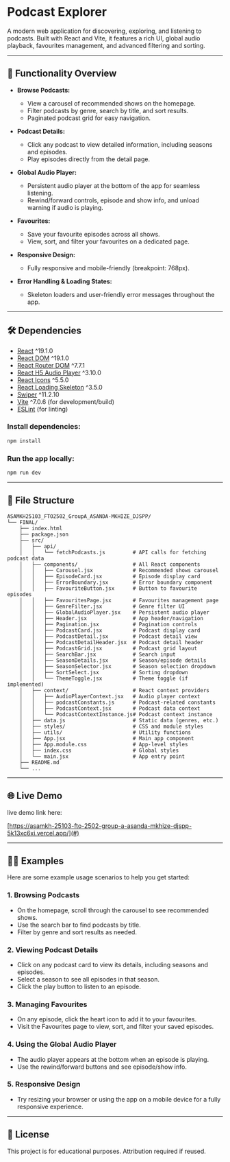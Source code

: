 # Podcast Explorer

A modern web application for discovering, exploring, and listening to podcasts. Built with React and Vite, it features a rich UI, global audio playback, favourites management, and advanced filtering and sorting.

---

## 🚀 Functionality Overview

- **Browse Podcasts:**
  - View a carousel of recommended shows on the homepage.
  - Filter podcasts by genre, search by title, and sort results.
  - Paginated podcast grid for easy navigation.

- **Podcast Details:**
  - Click any podcast to view detailed information, including seasons and episodes.
  - Play episodes directly from the detail page.

- **Global Audio Player:**
  - Persistent audio player at the bottom of the app for seamless listening.
  - Rewind/forward controls, episode and show info, and unload warning if audio is playing.

- **Favourites:**
  - Save your favourite episodes across all shows.
  - View, sort, and filter your favourites on a dedicated page.

- **Responsive Design:**
  - Fully responsive and mobile-friendly (breakpoint: 768px).

- **Error Handling & Loading States:**
  - Skeleton loaders and user-friendly error messages throughout the app.

---

## 🛠️ Dependencies

- [React](https://react.dev/) ^19.1.0
- [React DOM](https://react.dev/) ^19.1.0
- [React Router DOM](https://reactrouter.com/) ^7.7.1
- [React H5 Audio Player](https://github.com/lhz516/react-h5-audio-player) ^3.10.0
- [React Icons](https://react-icons.github.io/react-icons/) ^5.5.0
- [React Loading Skeleton](https://github.com/dvtng/react-loading-skeleton) ^3.5.0
- [Swiper](https://swiperjs.com/) ^11.2.10
- [Vite](https://vitejs.dev/) ^7.0.6 (for development/build)
- [ESLint](https://eslint.org/) (for linting)

### Install dependencies:
```bash
npm install
```

### Run the app locally:
```bash
npm run dev
```

---

## 📁 File Structure

```
ASAMKH25103_FTO2502_GroupA_ASANDA-MKHIZE_DJSPP/
└── FINAL/
    ├── index.html
    ├── package.json
    ├── src/
    │   ├── api/
    │   │   └── fetchPodcasts.js         # API calls for fetching podcast data
    │   ├── components/                  # All React components
    │   │   ├── Carousel.jsx             # Recommended shows carousel
    │   │   ├── EpisodeCard.jsx          # Episode display card
    │   │   ├── ErrorBoundary.jsx        # Error boundary component
    │   │   ├── FavouriteButton.jsx      # Button to favourite episodes
    │   │   ├── FavouritesPage.jsx       # Favourites management page
    │   │   ├── GenreFilter.jsx          # Genre filter UI
    │   │   ├── GlobalAudioPlayer.jsx    # Persistent audio player
    │   │   ├── Header.jsx               # App header/navigation
    │   │   ├── Pagination.jsx           # Pagination controls
    │   │   ├── PodcastCard.jsx          # Podcast display card
    │   │   ├── PodcastDetail.jsx        # Podcast detail view
    │   │   ├── PodcastDetailHeader.jsx  # Podcast detail header
    │   │   ├── PodcastGrid.jsx          # Podcast grid layout
    │   │   ├── SearchBar.jsx            # Search input
    │   │   ├── SeasonDetails.jsx        # Season/episode details
    │   │   ├── SeasonSelector.jsx       # Season selection dropdown
    │   │   ├── SortSelect.jsx           # Sorting dropdown
    │   │   └── ThemeToggle.jsx          # Theme toggle (if implemented)
    │   ├── context/                     # React context providers
    │   │   ├── AudioPlayerContext.jsx   # Audio player context
    │   │   ├── podcastConstants.js      # Podcast-related constants
    │   │   ├── PodcastContext.jsx       # Podcast data context
    │   │   └── PodcastContextInstance.js# Podcast context instance
    │   ├── data.js                      # Static data (genres, etc.)
    │   ├── styles/                      # CSS and module styles
    │   ├── utils/                       # Utility functions
    │   ├── App.jsx                      # Main app component
    │   ├── App.module.css               # App-level styles
    │   ├── index.css                    # Global styles
    │   └── main.jsx                     # App entry point
    ├── README.md
    └── ...
```

---

## 🌐 Live Demo

 live demo link here:

[https://asamkh-25103-fto-2502-group-a-asanda-mkhize-djspp-5k13xc6xi.vercel.app/](#)

---

## 🧑‍💻 Examples

Here are some example usage scenarios to help you get started:

### 1. Browsing Podcasts
- On the homepage, scroll through the carousel to see recommended shows.
- Use the search bar to find podcasts by title.
- Filter by genre and sort results as needed.

### 2. Viewing Podcast Details
- Click on any podcast card to view its details, including seasons and episodes.
- Select a season to see all episodes in that season.
- Click the play button to listen to an episode.

### 3. Managing Favourites
- On any episode, click the heart icon to add it to your favourites.
- Visit the Favourites page to view, sort, and filter your saved episodes.

### 4. Using the Global Audio Player
- The audio player appears at the bottom when an episode is playing.
- Use the rewind/forward buttons and see episode/show info.

### 5. Responsive Design
- Try resizing your browser or using the app on a mobile device for a fully responsive experience.

---



## 📄 License

This project is for educational purposes. Attribution required if reused.
